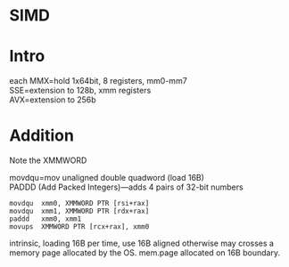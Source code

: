 # SIMD

# Intro
each MMX=hold 1x64bit, 8 registers, mm0-mm7  
SSE=extension to 128b, xmm registers  
AVX=extension to 256b  

# Addition
Note the XMMWORD

movdqu=mov unaligned double quadword (load 16B)  
PADDD (Add Packed Integers)—adds 4 pairs of 32-bit numbers

```
movdqu  xmm0, XMMWORD PTR [rsi+rax]
movdqu  xmm1, XMMWORD PTR [rdx+rax]
paddd   xmm0, xmm1
movups  XMMWORD PTR [rcx+rax], xmm0
```

intrinsic, loading 16B per time, use 16B aligned otherwise may crosses a 
memory page allocated by the OS. mem.page allocated on 16B boundary.
